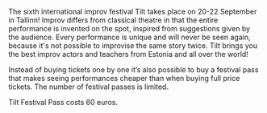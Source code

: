 The sixth international improv festival Tilt takes place on 20-22 September in Tallinn! Improv
differs from classical theatre in that the entire performance is invented on the spot, inspired
from suggestions given by the audience. Every performance is unique and will never be
seen again, because it&#39;s not possible to improvise the same story twice. Tilt brings you the
best improv actors and teachers from Estonia and all over the world!

Instead of buying tickets one by one it’s also possible to buy a festival pass that makes
seeing performances cheaper than when buying full price tickets. The number of festival
passes is limited.

Tilt Festival Pass costs 60 euros.
